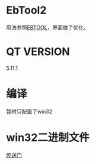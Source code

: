 # EbTool2
用法参照[EBTOOL](https://github.com/ExcellentBear/EBTool/blob/master/manuals.pdf)，界面做了优化。

# QT VERSION
5.11.1

# 编译
暂时只配置了win32

# win32二进制文件
[传送门](https://github.com/ExcellentBear/bins)

